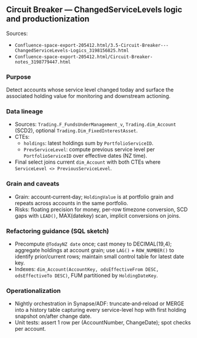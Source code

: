 ## Circuit Breaker — ChangedServiceLevels logic and productionization

Sources:
- `Confluence-space-export-205412.html/3.5-Circuit-Breaker---ChangedServiceLevels-Logics_3198156825.html`
- `Confluence-space-export-205412.html/Circuit-Breaker-notes_3198779447.html`

### Purpose
Detect accounts whose service level changed today and surface the associated holding value for monitoring and downstream actioning.

### Data lineage
- Sources: `Trading.F_FundsUnderManagement_v`, `Trading.dim_Account` (SCD2), optional `Trading.Dim_FixedInterestAsset`.
- CTEs:
  - `holdings`: latest holdings sum by `PortfolioServiceID`.
  - `PrevServiceLevel`: compute previous service level per `PortfolioServiceID` over effective dates (NZ time).
- Final select joins current `dim_Account` with both CTEs where `ServiceLevel <> PreviousServiceLevel`.

### Grain and caveats
- Grain: account‑current‑day; `HoldingValue` is at portfolio grain and repeats across accounts in the same portfolio.
- Risks: floating precision for money, per-row timezone conversion, SCD gaps with `LEAD()`, MAX(datekey) scan, implicit conversions on joins.

### Refactoring guidance (SQL sketch)
- Precompute `@TodayNZ date` once; cast money to DECIMAL(19,4); aggregate holdings at account grain; use `LAG()` + `ROW_NUMBER()` to identify prior/current rows; maintain small control table for latest date key.
- Indexes: `dim_Account(AccountKey, odsEffectiveFrom DESC, odsEffectiveTo DESC)`, FUM partitioned by `HoldingDateKey`.

### Operationalization
- Nightly orchestration in Synapse/ADF: truncate‑and‑reload or MERGE into a history table capturing every service-level hop with first holding snapshot on/after change date.
- Unit tests: assert 1 row per (AccountNumber, ChangeDate); spot checks per account.

